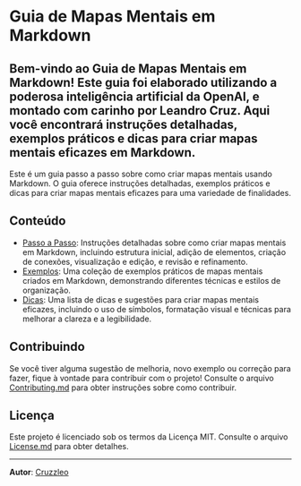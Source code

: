 # Guia de Mapas Mentais em Markdown

Bem-vindo ao Guia de Mapas Mentais em Markdown! Este guia foi elaborado utilizando a poderosa inteligência artificial da OpenAI, e montado com carinho por Leandro Cruz. Aqui você encontrará instruções detalhadas, exemplos práticos e dicas para criar mapas mentais eficazes em Markdown.
---
Este é um guia passo a passo sobre como criar mapas mentais usando Markdown. O guia oferece instruções detalhadas, exemplos práticos e dicas para criar mapas mentais eficazes para uma variedade de finalidades.

## Conteúdo

- [Passo a Passo](Passo-a-Passo.md): Instruções detalhadas sobre como criar mapas mentais em Markdown, incluindo estrutura inicial, adição de elementos, criação de conexões, visualização e edição, e revisão e refinamento.
- [Exemplos](Exemplos.md): Uma coleção de exemplos práticos de mapas mentais criados em Markdown, demonstrando diferentes técnicas e estilos de organização.
- [Dicas](Dicas.md): Uma lista de dicas e sugestões para criar mapas mentais eficazes, incluindo o uso de símbolos, formatação visual e técnicas para melhorar a clareza e a legibilidade.

## Contribuindo

Se você tiver alguma sugestão de melhoria, novo exemplo ou correção para fazer, fique à vontade para contribuir com o projeto! Consulte o arquivo [Contributing.md](Doc/Contributing.md/Contributing.md) para obter instruções sobre como contribuir.

## Licença

Este projeto é licenciado sob os termos da Licença MIT. Consulte o arquivo [License.md](License.md) para obter detalhes.

---

**Autor**: [Cruzzleo](https://github.com/Cruzzleo)
